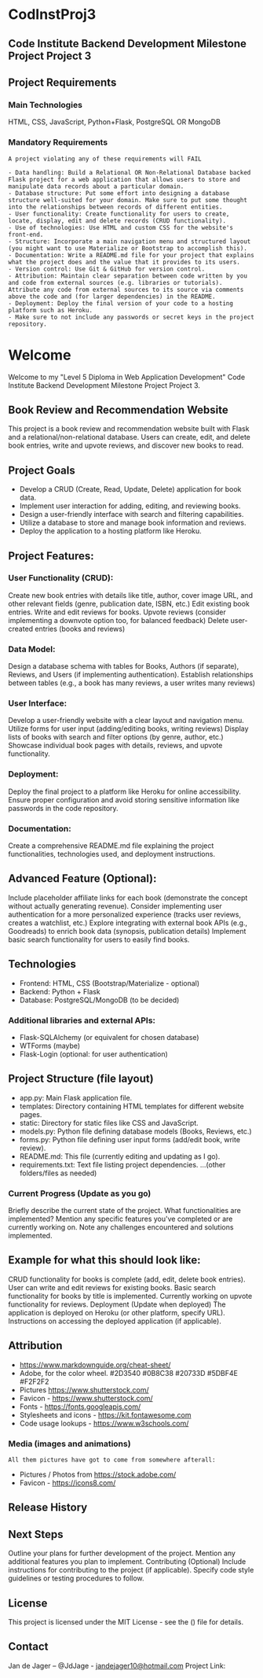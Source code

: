 # CodInstProj3

## Code Institute Backend Development Milestone Project Project 3

## Project Requirements 
### Main Technologies
HTML, CSS, JavaScript, Python+Flask, PostgreSQL OR MongoDB

### Mandatory Requirements
    A project violating any of these requirements will FAIL
    
    - Data handling: Build a Relational OR Non-Relational Database backed Flask project for a web application that allows users to store and manipulate data records about a particular domain.
    - Database structure: Put some effort into designing a database structure well-suited for your domain. Make sure to put some thought into the relationships between records of different entities.
    - User functionality: Create functionality for users to create, locate, display, edit and delete records (CRUD functionality).
    - Use of technologies: Use HTML and custom CSS for the website's front-end.
    - Structure: Incorporate a main navigation menu and structured layout (you might want to use Materialize or Bootstrap to accomplish this).
    - Documentation: Write a README.md file for your project that explains what the project does and the value that it provides to its users.
    - Version control: Use Git & GitHub for version control.
    - Attribution: Maintain clear separation between code written by you and code from external sources (e.g. libraries or tutorials). Attribute any code from external sources to its source via comments above the code and (for larger dependencies) in the README.
    - Deployment: Deploy the final version of your code to a hosting platform such as Heroku.
    - Make sure to not include any passwords or secret keys in the project repository.

# Welcome
Welcome to my "Level 5 Diploma in Web Application Development" Code Institute Backend Development Milestone Project Project 3.

## Book Review and Recommendation Website
This project is a book review and recommendation website built with Flask and a relational/non-relational database. Users can create, edit, and delete book entries, write and upvote reviews, and discover new books to read.

## Project Goals
- Develop a CRUD (Create, Read, Update, Delete) application for book data.
- Implement user interaction for adding, editing, and reviewing books.
- Design a user-friendly interface with search and filtering capabilities.
- Utilize a database to store and manage book information and reviews.
- Deploy the application to a hosting platform like Heroku.

## Project Features:

### User Functionality (CRUD):
Create new book entries with details like title, author, cover image URL, and other relevant fields (genre, publication date, ISBN, etc.)
Edit existing book entries.
Write and edit reviews for books.
Upvote reviews (consider implementing a downvote option too, for balanced feedback)
Delete user-created entries (books and reviews)
### Data Model:
Design a database schema with tables for Books, Authors (if separate), Reviews, and Users (if implementing authentication).
Establish relationships between tables (e.g., a book has many reviews, a user writes many reviews)
### User Interface:
Develop a user-friendly website with a clear layout and navigation menu.
Utilize forms for user input (adding/editing books, writing reviews)
Display lists of books with search and filter options (by genre, author, etc.)
Showcase individual book pages with details, reviews, and upvote functionality.
### Deployment:
Deploy the final project to a platform like Heroku for online accessibility.
Ensure proper configuration and avoid storing sensitive information like passwords in the code repository.
### Documentation:
Create a comprehensive README.md file explaining the project functionalities, technologies used, and deployment instructions.

## Advanced Feature (Optional):
Include placeholder affiliate links for each book (demonstrate the concept without actually generating revenue).
Consider implementing user authentication for a more personalized experience (tracks user reviews, creates a watchlist, etc.)
Explore integrating with external book APIs (e.g., Goodreads) to enrich book data (synopsis, publication details)
Implement basic search functionality for users to easily find books.

## Technologies
- Frontend: HTML, CSS (Bootstrap/Materialize - optional)
- Backend: Python + Flask
- Database: PostgreSQL/MongoDB (to be decided)
### Additional libraries and external APIs:
- Flask-SQLAlchemy (or equivalent for chosen database)
- WTForms (maybe)
- Flask-Login (optional: for user authentication)

## Project Structure (file layout)
- app.py: Main Flask application file.
- templates: Directory containing HTML templates for different website pages.
- static: Directory for static files like CSS and JavaScript.
- models.py: Python file defining database models (Books, Reviews, etc.)
- forms.py: Python file defining user input forms (add/edit book, write review).
- README.md: This file (currently editing and updating as I go).
- requirements.txt: Text file listing project dependencies.
...(other folders/files as needed)
### Current Progress (Update as you go)
Briefly describe the current state of the project. What functionalities are implemented?
Mention any specific features you've completed or are currently working on.
Note any challenges encountered and solutions implemented.


## Example for what this should look like:
CRUD functionality for books is complete (add, edit, delete book entries).
User can write and edit reviews for existing books.
Basic search functionality for books by title is implemented.
Currently working on upvote functionality for reviews.
Deployment (Update when deployed)
The application is deployed on Heroku (or other platform, specify URL).
Instructions on accessing the deployed application (if applicable).

## Attribution
- https://www.markdownguide.org/cheat-sheet/
- Adobe, for the color wheel. #2D3540 #0B8C38 #20733D #5DBF4E #F2F2F2
- Pictures https://www.shutterstock.com/
- Favicon - https://www.shutterstock.com/
- Fonts - https://fonts.googleapis.com/
- Stylesheets and icons - https://kit.fontawesome.com
- Code usage lookups - https://www.w3schools.com/
### Media (images and animations)
    All them pictures have got to come from somewhere afterall:
- Pictures / Photos from https://stock.adobe.com/
- Favicon - https://icons8.com/

## Release History

## Next Steps
Outline your plans for further development of the project.
Mention any additional features you plan to implement.
Contributing (Optional)
Include instructions for contributing to the project (if applicable).
Specify code style guidelines or testing procedures to follow.

## License
This project is licensed under the MIT License - see the () file for details.

## Contact
Jan de Jager – @JdJage - jandejager10@hotmail.com
Project Link: 
